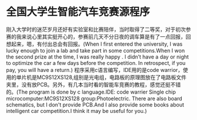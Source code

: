 # 全国大学生智能汽车竞赛源程序
刚入大学时的迷茫岁月还好有实验室和比赛陪伴，当时取得了二等奖，对于初次参赛的我来说心里其实挺开心的，参赛前几天不分日夜的调车算是有了一点回报，回想起来，嗯，有付出总会有回报。(When I first entered the university, I was lucky enough to join a lab and take part in some competitions.When I won the second prize at the time, I was really happy . I didn’t have a day or night to optimize the car a few days before the competition. In retrospect, if you pay, you will have a return.)
程序采用c语言编写，IDE用的是code warrior，使用的单片机是MC9S12XS128,组别是光电组，电路板的原理图放在了电路板文件夹里，没有放PCB。另外，有几本当时看的智能车竞赛的教程，感觉还挺不错的。(The program is done by c language.IDE: code warrier  Single chip microcomputer:MC9S12XS128 group:Photoelectric. There are also board schematics, but I don't provide PCB.And I also provide some books about intelligent car competition.I think it may be useful for you.)
